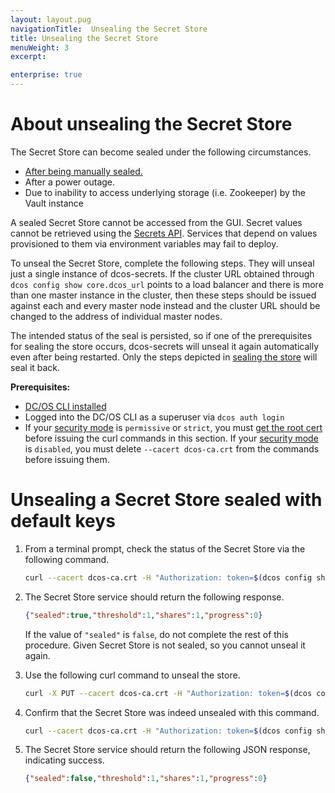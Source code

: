 ```yaml
---
layout: layout.pug
navigationTitle:  Unsealing the Secret Store
title: Unsealing the Secret Store
menuWeight: 3
excerpt:

enterprise: true
---
```


# About unsealing the Secret Store

The Secret Store can become sealed under the following circumstances.

- [After being manually sealed.](/1.11/security/ent/secrets/seal-store/)
- After a power outage.
- Due to inability to access underlying storage (i.e. Zookeeper) by the Vault instance

A sealed Secret Store cannot be accessed from the GUI. Secret values cannot be retrieved using the [Secrets API](/1.11/security/ent/secrets/secrets-api/). Services that depend on values provisioned to them via environment variables may fail to deploy.

To unseal the Secret Store, complete the following steps. They will unseal just a single instance of dcos-secrets. If the cluster URL obtained through `dcos config show core.dcos_url` points to a load balancer and there is more than one master instance in the cluster, then these steps should be issued against each and every master node instead and the cluster URL should be changed to the address of individual master nodes.

The intended status of the seal is persisted, so if one of the prerequisites for sealing the store occurs, dcos-secrets will unseal it again automatically even after being restarted. Only the steps depicted in [sealing the store](/1.10/security/ent/secrets/unseal-store/) will seal it back.

**Prerequisites:**

- [DC/OS CLI installed](/1.11/cli/install/)
- Logged into the DC/OS CLI as a superuser via `dcos auth login`
- If your [security mode](/1.11/security/ent/#security-modes) is `permissive` or `strict`, you must [get the root cert](/1.11/security/ent/tls-ssl/get-cert/) before issuing the curl commands in this section.  If your [security mode](/1.11/security/ent/#security-modes) is `disabled`, you must delete `--cacert dcos-ca.crt` from the commands before issuing them.

# <a name="unseal-def-keys"></a>Unsealing a Secret Store sealed with default keys

1. From a terminal prompt, check the status of the Secret Store via the following command.

   ```bash
   curl --cacert dcos-ca.crt -H "Authorization: token=$(dcos config show core.dcos_acs_token)" $(dcos config show core.dcos_url)/secrets/v1/seal-status/default
   ```

1. The Secret Store service should return the following response.

   ```json
   {"sealed":true,"threshold":1,"shares":1,"progress":0}
   ```

   If the value of `"sealed"` is `false`, do not complete the rest of this procedure. Given Secret Store is not sealed, so you cannot unseal it again.

1. Use the following curl command to unseal the store.

    ```bash
    curl -X PUT --cacert dcos-ca.crt -H "Authorization: token=$(dcos config show core.dcos_acs_token)" $(dcos config show core.dcos_url)/secrets/v1/auto-unseal/default
    ```

1. Confirm that the Secret Store was indeed unsealed with this command.

   ```bash
   curl --cacert dcos-ca.crt -H "Authorization: token=$(dcos config show core.dcos_acs_token)" $(dcos config show core.dcos_url)/secrets/v1/seal-status/default
   ```

1. The Secret Store service should return the following JSON response, indicating success.

   ```json
   {"sealed":false,"threshold":1,"shares":1,"progress":0}
   ```

